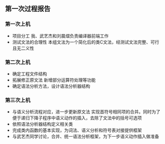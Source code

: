 ## 第一次过程报告

### 第一次上机
- 项目分工
我、武艺杰和刘晨熠负责编译器前端工作
- 测试文法的合理性
本组文法为一个简化后的类C文法，经测试文法完整、可行且无二义性

### 第二次上机
- 确定工程文件结构
- 拓展修正原文法
新增部分运算符处理等功能
- 确定语法分析方法，设计语法分析器结构


### 第三次上机
- 与语义分析流程对应，进一步更新原文法
实现首符号相同项的合并。同时为了便于递归下降子程序中语义动作的插入，去除了文法中的括号可选项
- 依照语法分析器结构定义相关类
- 完成类内函数的基本实现，为词法、语义分析和符号表对接提供框架
- 与武艺杰同学讨论，合并、统一语法分析框架，为下一步语义动作插入做准备
